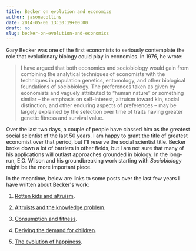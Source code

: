 ```yaml
---
title: Becker on evolution and economics
author: jasonacollins
date: 2014-05-06 13:30:19+00:00
draft: no
slug: becker-on-evolution-and-economics
---
```


Gary Becker was one of the first economists to seriously contemplate the role that evolutionary biology could play in economics. In 1976, he wrote:

>I have argued that both economics and sociobiology would gain from combining the analytical techniques of economists with the techniques in population genetics, entomology, and other biological foundations of sociobiology. The preferences taken as given by economists and vaguely attributed to “human nature” or something similar – the emphasis on self-interest, altruism toward kin, social distinction, and other enduring aspects of preferences – may be largely explained by the selection over time of traits having greater genetic fitness and survival value.

Over the last two days, a couple of people have classed him as the greatest social scientist of the last 50 years. I am happy to grant the title of greatest economist over that period, but I'll reserve the social scientist title. Becker broke down a lot of barriers in other fields, but I am not sure that many of his applications will outlast approaches grounded in biology. In the long-run, E.O. Wilson and his groundbreaking work starting with *Sociobiology* might be the more important piece.

In the meantime, below are links to some posts over the last few years I have written about Becker's work:

	
  1. [Rotten kids and altruism](https://jasoncollins.blog/rotten-kids-and-altruism/).

	
  2. [Altruists and the knowledge problem](https://jasoncollins.blog/altruists-and-the-knowledge-problem/).

	
  3. [Consumption and fitness](https://jasoncollins.blog/consumption-and-fitness/).

	
  4. [Deriving the demand for children](https://jasoncollins.blog/deriving-the-demand-for-children/).

	
  5. [The evolution of happiness](https://jasoncollins.blog/the-evolution-of-happiness/).


